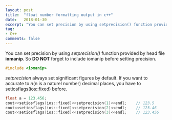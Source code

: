 ```yaml
---
layout: post
title:  "float number formatting output in c++"
date:   2018-01-30
excerpt: "You can set precision by using setprecision() function provided by head file iomanip. So DO NOT forget to include iomanip before setting precision."
tag:
- C++
comments: false
---
```

You can set precision by using *setprecision()* function provided by head file **iomanip**. So **DO NOT** forget to include iomanip before setting precision.
```c
#include <iomanip>
```
*setprecision* always set significant figures by default.  If you want to accurate to *n*(n is a naturel number) decimal places, you have to setiosflags(ios::fixed) before. 
```c
float a = 123.456;
cout<<setiosflags(ios::fixed)<<setprecision(1)<<endl;    // 123.5
cout<<setiosflags(ios::fixed)<<setprecision(2)<<endl;    // 123.46
cout<<setiosflags(ios::fixed)<<setprecision(3)<<endl;    // 123.456
```
